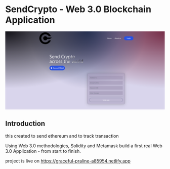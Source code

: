 # SendCrypto - Web 3.0 Blockchain Application
![Krypt](https://github.com/nobody2139/project_web3.0-main/blob/master/project%20image.PNG)

## Introduction
this created to send ethereum and to track transaction

Using Web 3.0 methodologies, Solidity and Metamask build a first real Web 3.0 Application - from start to finish.

project is live on
https://graceful-praline-a85954.netlify.app
